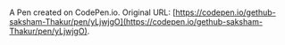 # 

A Pen created on CodePen.io. Original URL: [https://codepen.io/gethub-saksham-Thakur/pen/yLjwjgO](https://codepen.io/gethub-saksham-Thakur/pen/yLjwjgO).

